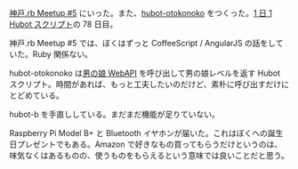 [神戸.rb Meetup #5][koberb#5] にいった。また、[hubot-otokonoko][gh:bouzuya/hubot-otokonoko] をつくった。[1 日 1 Hubot スクリプト][hubot-script-per-day]の 78 日目。

神戸.rb Meetup #5 では、ぼくはずっと CoffeeScript / AngularJS の話をしていた。Ruby 関係ない。

hubot-otokonoko は[男の娘 WebAPI][otokonoko] を呼び出して男の娘レベルを返す Hubot スクリプト。時間があれば、もっと工夫したいのだけど、素朴に呼び出すだけにとどめている。

hubot-b を手直ししている。まだまだ機能が足りていない。

Raspberry Pi Model B+ と Bluetooth イヤホンが届いた。これはぼくへの誕生日プレゼントでもある。Amazon で好きなもの買ってもらうだけというのは、味気なくはあるものの、使うものをもらえるという意味では良いことだと思う。

[otokonoko]: https://pds.polestars.jp/contents/campaign.html
[koberb#5]: http://koberb.doorkeeper.jp/events/15522
[gh:bouzuya/hubot-otokonoko]: https://github.com/bouzuya/hubot-otokonoko
[hubot-script-per-day]: https://blog.bouzuya.net/posts?tags=hubot-script-per-day
